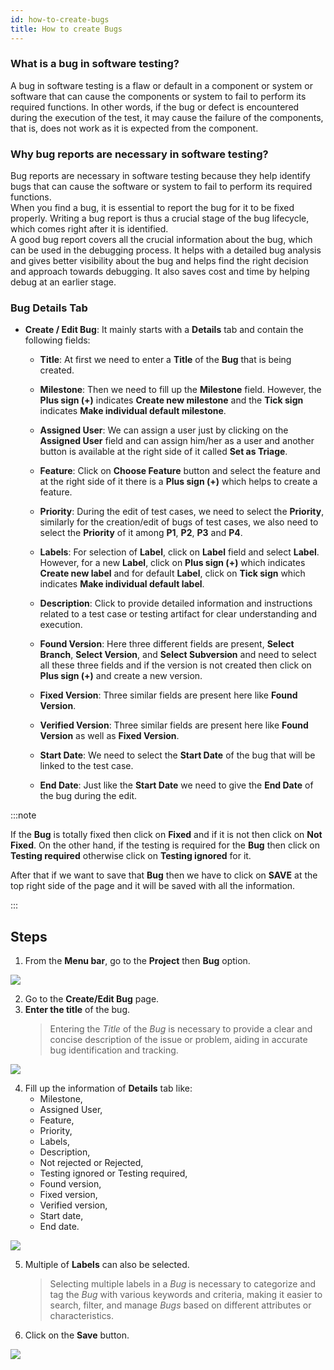 ```yaml
---
id: how-to-create-bugs
title: How to create Bugs
---
```


### What is a bug in software testing? 

A bug in software testing is a flaw or default in a component or system or software that can cause the components or system to fail to perform its required functions. In other words, if the bug or defect is encountered during the execution of the test, it may cause the failure of the components, that is, does not work as it is expected from the component.  

### Why bug reports are necessary in software testing? 

Bug reports are necessary in software testing because they help identify bugs that can cause the software or system to fail to perform its required functions.  
When you find a bug, it is essential to report the bug for it to be fixed properly. Writing a bug report is thus a crucial stage of the bug lifecycle, which comes right after it is identified.  
A good bug report covers all the crucial information about the bug, which can be used in the debugging process. It helps with a detailed bug analysis and gives better visibility about the bug and helps find the right decision and approach towards debugging. It also saves cost and time by helping debug at an earlier stage.

### Bug Details Tab

* **Create / Edit Bug**: It mainly starts with a **Details** tab and contain the following fields:
   
   * **Title**: At first we need to enter a **Title** of the **Bug** that is being created.

   * **Milestone**: Then we need to fill up the **Milestone** field. However, the **Plus sign (+)** indicates **Create new milestone** and the **Tick sign** indicates **Make individual default milestone**.

   * **Assigned User**: We can assign a user just by clicking on the **Assigned User** field and can assign him/her as a user and another button is available at the right side of it called **Set as Triage**.

   * **Feature**: Click on **Choose Feature** button and select the feature and at the right side of it there is a **Plus sign (+)** which helps to create a feature.

   * **Priority**: During the edit of test cases, we need to select the **Priority**, similarly for the creation/edit of bugs of test cases, we also need to select the **Priority** of it among **P1**, **P2**, **P3** and **P4**.

   * **Labels**: For selection of **Label**, click on **Label** field and select **Label**. However, for a new **Label**, click on **Plus sign (+)** which indicates **Create new label** and for default **Label**, click on **Tick sign** which indicates **Make individual default label**.

   * **Description**: Click to provide detailed information and instructions related to a test case or testing artifact for clear understanding and execution.

   * **Found Version**: Here three different fields are present, **Select Branch**, **Select Version**, and **Select Subversion** and need to select all these three fields and if the version is not created then click on **Plus sign (+)** and create a new version.

   * **Fixed Version**: Three similar fields are present here like **Found Version**.

   * **Verified Version**: Three similar fields are present here like **Found Version** as well as **Fixed Version**.

   * **Start Date**: We need to select the **Start Date** of the bug that will be linked to the test case.

   * **End Date**: Just like the **Start Date** we need to give the **End Date** of the bug during the edit.

:::note

   If the **Bug** is totally fixed then click on **Fixed** and if it is not then click on **Not Fixed**. On the other hand, if the testing is required for the **Bug** then click on **Testing required** otherwise click on **Testing ignored** for it.

   After that if we want to save that **Bug** then we have to click on **SAVE** at the top right side of the page and it will be saved with all the information.

:::

## Steps

1. From the **Menu bar**, go to the **Project** then **Bug** option.

![](/img/how-tos/how-to-create-bugs/bug-option.png)

2. Go to the **Create/Edit Bug** page.
3. **Enter the title** of the bug.
     > Entering the *Title* of the *Bug* is necessary to provide a clear and concise description of the issue or problem, aiding in accurate bug identification and tracking.

![](/img/how-tos/how-to-create-bugs/bug-page.png)

4. Fill up the information of **Details** tab like:
   * Milestone,
   * Assigned User,
   * Feature,
   * Priority,
   * Labels,
   * Description,
   * Not rejected or Rejected,
   * Testing ignored or Testing required,
   * Found version,
   * Fixed version,
   * Verified version,
   * Start date,
   * End date.

![](/img/how-tos/how-to-create-bugs/bug-details.png)

5. Multiple of **Labels** can also be selected.
   > Selecting multiple labels in a *Bug* is necessary to categorize and tag the *Bug* with various keywords and criteria, making it easier to search, filter, and manage *Bugs* based on different attributes or characteristics.
6. Click on the **Save** button.

![](/img/how-tos/how-to-create-bugs/save-bug.png)

